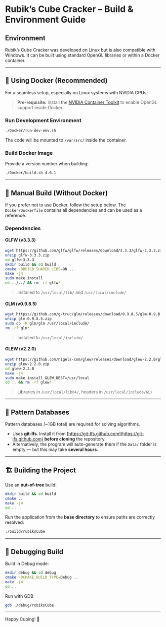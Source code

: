 
# Rubik’s Cube Cracker – Build & Environment Guide

## Environment

Rubik’s Cube Cracker was developed on Linux but is also compatible with Windows. It can be built using standard OpenGL libraries or within a Docker container.

---

## 🔧 Using Docker (Recommended)

For a seamless setup, especially on Linux systems with NVIDIA GPUs:

> **Pre-requisite:** Install the [NVIDIA Container Toolkit](https://github.com/NVIDIA/nvidia-docker) to enable OpenGL support inside Docker.

### Run Development Environment

```bash
./Docker/run-dev-env.sh
```

The code will be mounted to `/var/src/` inside the container.

### Build Docker Image

Provide a version number when building:

```bash
./Docker/build.sh 4.0.1
```

---

## 🧱 Manual Build (Without Docker)

If you prefer not to use Docker, follow the setup below. The `Docker/Dockerfile` contains all dependencies and can be used as a reference.

### Dependencies

#### GLFW (v3.3.3)

```bash
wget https://github.com/glfw/glfw/releases/download/3.3.3/glfw-3.3.3.zip
unzip glfw-3.3.3.zip
cd glfw-3.3.3
mkdir build && cd build
cmake -DBUILD_SHARED_LIBS=ON ..
make -j4
sudo make install
cd ../../ && rm -rf glfw*
```

> Installed to `/usr/local/lib/` and `/usr/local/include/`

#### GLM (v0.9.8.5)

```bash
wget https://github.com/g-truc/glm/releases/download/0.9.8.5/glm-0.9.8.5.zip
unzip glm-0.9.8.5.zip
sudo cp -R glm/glm /usr/local/include/
rm -rf glm*
```

> Installed to `/usr/local/include/`

#### GLEW (v2.2.0)

```bash
wget https://github.com/nigels-com/glew/releases/download/glew-2.2.0/glew-2.2.0.zip
unzip glew-2.2.0.zip
cd glew-2.2.0
make -j4
sudo make install GLEW_DEST=/usr/local
cd .. && rm -rf glew*
```

> Libraries in `/usr/local/lib64/`, headers in `/usr/local/include/GL/`

---

## 📂 Pattern Databases

Pattern databases (~1GB total) are required for solving algorithms.

- Uses **git-lfs**. Install it from [https://git-lfs.github.com](https://git-lfs.github.com) **before cloning** the repository.
- Alternatively, the program will auto-generate them if the `Data/` folder is empty — but this may take **several hours**.

---

## 🏗️ Building the Project

Use an **out-of-tree** build:

```bash
mkdir build && cd build
cmake ..
make -j4
cd ..
```

Run the application from the **base directory** to ensure paths are correctly resolved:

```bash
./build/rubiksCube
```

---

## 🐞 Debugging Build

Build in Debug mode:

```bash
mkdir debug && cd debug
cmake -DCMAKE_BUILD_TYPE=Debug ..
make -j4
cd ..
```

Run with GDB:

```bash
gdb ./debug/rubiksCube
```

---

Happy Cubing! 🧩

